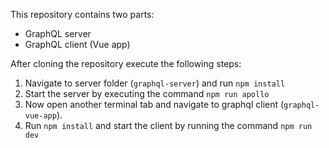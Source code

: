 This repository contains two parts:

- GraphQL server
- GraphQL client (Vue app)

After cloning the repository execute the following steps:

1) Navigate to server folder (`graphql-server`) and run `npm install`
2) Start the server by executing the command `npm run apollo`
3) Now open another terminal tab and navigate to graphql client (`graphql-vue-app`).
4) Run `npm install` and start the client by running the command `npm run dev`
